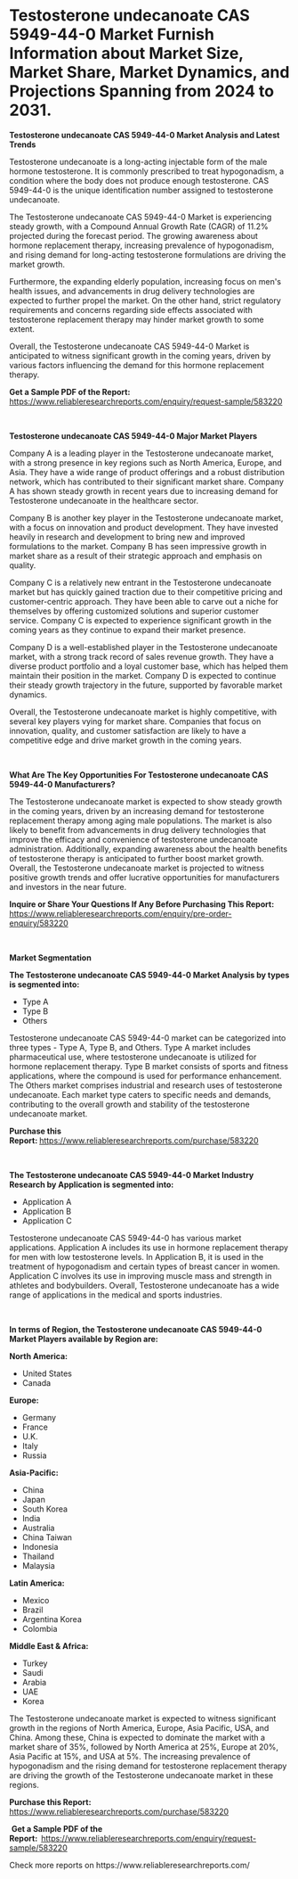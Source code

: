 <p><h1>Testosterone undecanoate CAS 5949-44-0 Market Furnish Information about Market Size, Market Share, Market Dynamics, and Projections Spanning from 2024 to 2031.</h1></p><p><strong>Testosterone undecanoate CAS 5949-44-0 Market Analysis and Latest Trends</strong></p>
<p><p>Testosterone undecanoate is a long-acting injectable form of the male hormone testosterone. It is commonly prescribed to treat hypogonadism, a condition where the body does not produce enough testosterone. CAS 5949-44-0 is the unique identification number assigned to testosterone undecanoate.</p><p>The Testosterone undecanoate CAS 5949-44-0 Market is experiencing steady growth, with a Compound Annual Growth Rate (CAGR) of 11.2% projected during the forecast period. The growing awareness about hormone replacement therapy, increasing prevalence of hypogonadism, and rising demand for long-acting testosterone formulations are driving the market growth.</p><p>Furthermore, the expanding elderly population, increasing focus on men's health issues, and advancements in drug delivery technologies are expected to further propel the market. On the other hand, strict regulatory requirements and concerns regarding side effects associated with testosterone replacement therapy may hinder market growth to some extent.</p><p>Overall, the Testosterone undecanoate CAS 5949-44-0 Market is anticipated to witness significant growth in the coming years, driven by various factors influencing the demand for this hormone replacement therapy.</p></p>
<p><strong>Get a Sample PDF of the Report:&nbsp;</strong> <a href="https://www.reliableresearchreports.com/enquiry/request-sample/583220">https://www.reliableresearchreports.com/enquiry/request-sample/583220</a></p>
<p>&nbsp;</p>
<p><strong>Testosterone undecanoate CAS 5949-44-0 Major Market Players</strong></p>
<p><p>Company A is a leading player in the Testosterone undecanoate market, with a strong presence in key regions such as North America, Europe, and Asia. They have a wide range of product offerings and a robust distribution network, which has contributed to their significant market share. Company A has shown steady growth in recent years due to increasing demand for Testosterone undecanoate in the healthcare sector.</p><p>Company B is another key player in the Testosterone undecanoate market, with a focus on innovation and product development. They have invested heavily in research and development to bring new and improved formulations to the market. Company B has seen impressive growth in market share as a result of their strategic approach and emphasis on quality.</p><p>Company C is a relatively new entrant in the Testosterone undecanoate market but has quickly gained traction due to their competitive pricing and customer-centric approach. They have been able to carve out a niche for themselves by offering customized solutions and superior customer service. Company C is expected to experience significant growth in the coming years as they continue to expand their market presence.</p><p>Company D is a well-established player in the Testosterone undecanoate market, with a strong track record of sales revenue growth. They have a diverse product portfolio and a loyal customer base, which has helped them maintain their position in the market. Company D is expected to continue their steady growth trajectory in the future, supported by favorable market dynamics.</p><p>Overall, the Testosterone undecanoate market is highly competitive, with several key players vying for market share. Companies that focus on innovation, quality, and customer satisfaction are likely to have a competitive edge and drive market growth in the coming years.</p></p>
<p>&nbsp;</p>
<p><strong>What Are The Key Opportunities For Testosterone undecanoate CAS 5949-44-0 Manufacturers?</strong></p>
<p><p>The Testosterone undecanoate market is expected to show steady growth in the coming years, driven by an increasing demand for testosterone replacement therapy among aging male populations. The market is also likely to benefit from advancements in drug delivery technologies that improve the efficacy and convenience of testosterone undecanoate administration. Additionally, expanding awareness about the health benefits of testosterone therapy is anticipated to further boost market growth. Overall, the Testosterone undecanoate market is projected to witness positive growth trends and offer lucrative opportunities for manufacturers and investors in the near future.</p></p>
<p><strong>Inquire or Share Your Questions If Any Before Purchasing This Report:</strong> <a href="https://www.reliableresearchreports.com/enquiry/pre-order-enquiry/583220">https://www.reliableresearchreports.com/enquiry/pre-order-enquiry/583220</a></p>
<p>&nbsp;</p>
<p><strong>Market Segmentation</strong></p>
<p><strong>The Testosterone undecanoate CAS 5949-44-0 Market Analysis by types is segmented into:</strong></p>
<p><ul><li>Type A</li><li>Type B</li><li>Others</li></ul></p>
<p><p>Testosterone undecanoate CAS 5949-44-0 market can be categorized into three types - Type A, Type B, and Others. Type A market includes pharmaceutical use, where testosterone undecanoate is utilized for hormone replacement therapy. Type B market consists of sports and fitness applications, where the compound is used for performance enhancement. The Others market comprises industrial and research uses of testosterone undecanoate. Each market type caters to specific needs and demands, contributing to the overall growth and stability of the testosterone undecanoate market.</p></p>
<p><strong>Purchase this Report:&nbsp;</strong><a href="https://www.reliableresearchreports.com/purchase/583220">https://www.reliableresearchreports.com/purchase/583220</a></p>
<p>&nbsp;</p>
<p><strong>The Testosterone undecanoate CAS 5949-44-0 Market Industry Research by Application is segmented into:</strong></p>
<p><ul><li>Application A</li><li>Application B</li><li>Application C</li></ul></p>
<p><p>Testosterone undecanoate CAS 5949-44-0 has various market applications. Application A includes its use in hormone replacement therapy for men with low testosterone levels. In Application B, it is used in the treatment of hypogonadism and certain types of breast cancer in women. Application C involves its use in improving muscle mass and strength in athletes and bodybuilders. Overall, Testosterone undecanoate has a wide range of applications in the medical and sports industries.</p></p>
<p>&nbsp;</p>
<p><strong>In terms of Region, the Testosterone undecanoate CAS 5949-44-0 Market Players available by Region are:</strong></p>
<p>
    <p> <strong> North America: </strong>
        <ul>
            <li>United States</li>
            <li>Canada</li>
        </ul>
        </p> 
    <p> <strong> Europe: </strong>
        <ul>
            <li>Germany</li>
            <li>France</li>
            <li>U.K.</li>
            <li>Italy</li>
            <li>Russia</li>
        </ul>
        </p> 
    <p> <strong> Asia-Pacific: </strong>
        <ul>
            <li>China</li>
            <li>Japan</li>
            <li>South Korea</li>
            <li>India</li>
            <li>Australia</li>
            <li>China Taiwan</li>
            <li>Indonesia</li>
            <li>Thailand</li>
            <li>Malaysia</li>
        </ul>
        </p> 
    <p> <strong> Latin America: </strong>
        <ul>
            <li>Mexico</li>
            <li>Brazil</li>
            <li>Argentina Korea</li>
            <li>Colombia</li>
        </ul>
        </p> 
    <p> <strong> Middle East & Africa: </strong>
        <ul>
            <li>Turkey</li>
            <li>Saudi</li>
            <li>Arabia</li>
            <li>UAE</li>
            <li>Korea</li>
        </ul>
    </p>
    </p>
<p><p>The Testosterone undecanoate market is expected to witness significant growth in the regions of North America, Europe, Asia Pacific, USA, and China. Among these, China is expected to dominate the market with a market share of 35%, followed by North America at 25%, Europe at 20%, Asia Pacific at 15%, and USA at 5%. The increasing prevalence of hypogonadism and the rising demand for testosterone replacement therapy are driving the growth of the Testosterone undecanoate market in these regions.</p></p>
<p><strong>Purchase this Report: </strong><a href="https://www.reliableresearchreports.com/purchase/583220">https://www.reliableresearchreports.com/purchase/583220</a></p>
<p>&nbsp;<strong>Get a Sample PDF of the Report:&nbsp;&nbsp;</strong><a href="https://www.reliableresearchreports.com/enquiry/request-sample/583220">https://www.reliableresearchreports.com/enquiry/request-sample/583220</a></p>
<p><strong></strong></p>
<p>Check more reports on https://www.reliableresearchreports.com/</p>